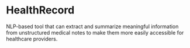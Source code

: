 # HealthRecord
NLP-based tool that can extract and summarize meaningful information from unstructured medical notes to make them more easily accessible for healthcare providers.
